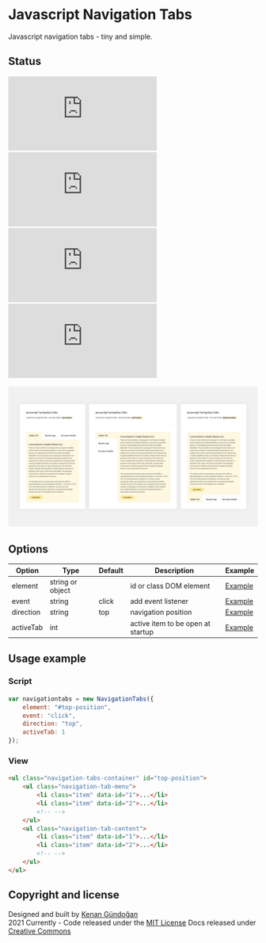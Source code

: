 # Javascript Navigation Tabs
Javascript navigation tabs - tiny and simple.

## Status
[![JS gzip size](https://img.badgesize.io/kenangundogan/javascript-navigation-tabs/main/dist/script/script.js?compression=gzip&label=JS%20gzip%20size)](https://github.com/kenangundogan/javascript-navigation-tabs/blob/main/dist/script/script.js)
[![JS Brotli size](https://img.badgesize.io/kenangundogan/javascript-navigation-tabs/main/dist/script/script.js?compression=brotli&label=JS%20Brotli%20size)](https://github.com/kenangundogan/javascript-navigation-tabs/blob/main/dist/script/script.js)
[![CSS gzip size](https://img.badgesize.io/kenangundogan/javascript-navigation-tabs/main/dist/style/style.css?compression=gzip&label=CSS%20gzip%20size)](https://github.com/kenangundogan/javascript-navigation-tabs/blob/main/dist/style/style.css)
[![CSS Brotli size](https://img.badgesize.io/kenangundogan/javascript-navigation-tabs/main/dist/style/style.css?compression=brotli&label=CSS%20Brotli%20size)](https://github.com/kenangundogan/javascript-navigation-tabs/blob/main/dist/style/style.css)

![Javascript Navigation Tabs](https://raw.githubusercontent.com/kenangundogan/javascript-navigation-tabs/main/asset/javascript_navigation_tabs-cover.png)

## Options
Option | Type | Default | Description | Example
------ | ---- | ------- | ----------- | -----------
element | string or object |  | id or class DOM element | [Example](https://kenangundogan.github.io/javascript-navigation-tabs)
event | string | click | add event listener | [Example](https://kenangundogan.github.io/javascript-navigation-tabs)
direction | string | top | navigation position | [Example](https://kenangundogan.github.io/javascript-navigation-tabs)
activeTab | int |  | active item to be open at startup | [Example](https://kenangundogan.github.io/javascript-navigation-tabs)

## Usage example
### Script
```javascript
var navigationtabs = new NavigationTabs({
    element: "#top-position",
    event: "click",
    direction: "top",
    activeTab: 1
});
```

### View
```html
<ul class="navigation-tabs-container" id="top-position">
    <ul class="navigation-tab-menu">
        <li class="item" data-id="1">...</li>
        <li class="item" data-id="2">...</li>
        <!-- -->
    </ul>
    <ul class="navigation-tab-content">
        <li class="item" data-id="1">...</li>
        <li class="item" data-id="2">...</li>
        <!-- -->
    </ul>
</ul>
```

## Copyright and license
Designed and built by [Kenan Gündoğan](https://www.linkedin.com/in/kenangundogan/)
<br>
2021 Currently - Code released under the [MIT License](https://github.com/kenangundogan/javascript-navigation-tabs/blob/master/LICENSE)
Docs released under [Creative Commons](https://creativecommons.org/licenses/by/3.0/)
